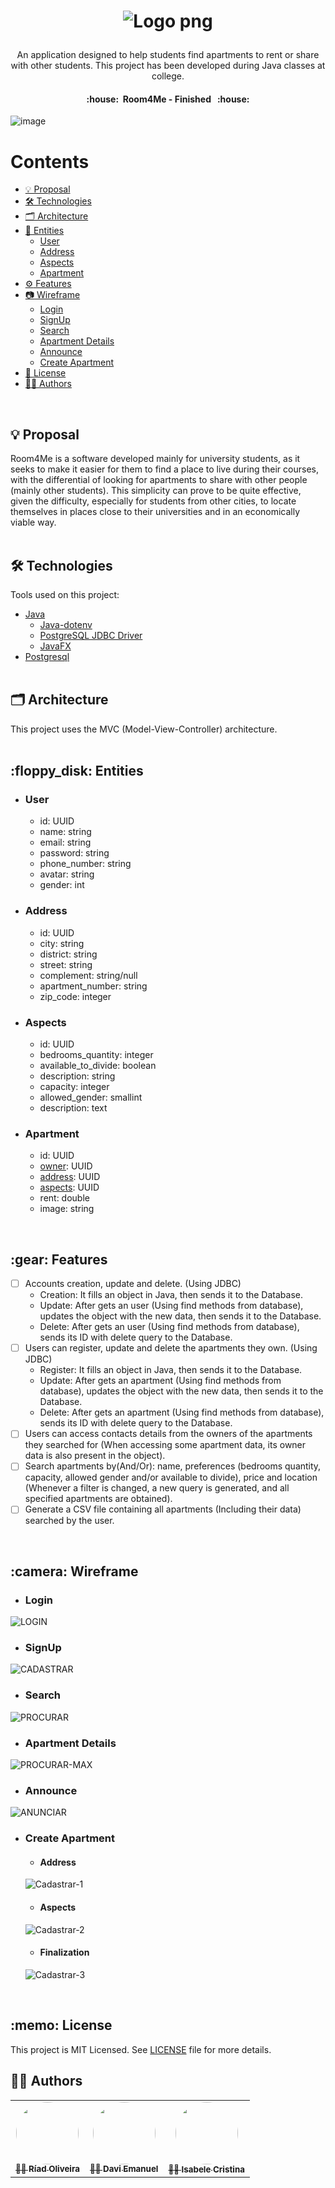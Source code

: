 <h1 align="center">

![Logo png](https://user-images.githubusercontent.com/88398990/156489186-24d246c7-fa32-4793-ae59-e29bc99e09ce.png)

</h1>

<p align="center">
  An application designed to help students find apartments to rent or share with other students. This project has been developed during Java classes at college.
</p>

<h4 align="center">
	:house:&nbsp; Room4Me - Finished &nbsp; :house: </br>
</h4>

![image](https://img.shields.io/github/license/RiadOliveira/Room4Me-desktop)

Contents
=================
<!--ts-->
   * [💡 Proposal](#proposal)
   * [🛠 Technologies](#technologies)
   * [🗂  Architecture ](#architecture )
   * [:floppy_disk: Entities](#entities)
      * [User](#entity-user)
      * [Address](#entity-address)
      * [Aspects](#entity-aspects)
      * [Apartment](#entity-apartment)
   * [:gear: Features](#features)
   * [:camera: Wireframe](#wireframe)
      * [Login](#login)
      * [SignUp](#sign-up)
      * [Search](#search)
      * [Apartment Details](#apartment-details)
      * [Announce](#announce)
      * [Create Apartment](#create-apartment)
   * [:memo: License](#license)
   * [👨‍💻 Authors](#authors)
<!--te-->
</br>
<h2 id="proposal">💡 Proposal</h2>
Room4Me is a software developed mainly for university students, as it seeks to make it easier for them to find a place to live during their courses, with the differential of looking for apartments to share with other people (mainly other students). This simplicity can prove to be quite effective, given the difficulty, especially for students from other cities, to locate themselves in places close to their universities and in an economically viable way.
</br> </br> 

<h2 id="technologies">🛠 Technologies</h2>
Tools used on this project:

- [Java](https://www.java.com/)
  - [Java-dotenv](https://jar-download.com/artifact-search/java-dotenv)
  - [PostgreSQL JDBC Driver](https://jdbc.postgresql.org/download.html)
  - [JavaFX](https://openjfx.io/)
- [Postgresql](https://www.postgresql.org/) </br></br>

<h2 id="architecture">🗂 Architecture</h2>
This project uses the MVC (Model-View-Controller) architecture.
</br> </br> 

<h2 id="entities">:floppy_disk: Entities</h2>

- <h3 id="entity-user">User</h3>

  - id: UUID
  - name: string
  - email: string
  - password: string
  - phone_number: string
  - avatar: string
  - gender: int 

- <h3 id="entity-address">Address</h3>

  - id: UUID
  - city: string
  - district: string
  - street: string
  - complement: string/null
  - apartment_number: string
  - zip_code: integer

- <h3 id="entity-aspects">Aspects</h3>

  - id: UUID
  - bedrooms_quantity: integer
  - available_to_divide: boolean
  - description: string
  - capacity: integer
  - allowed_gender: smallint
  - description: text

- <h3 id="entity-apartment">Apartment</h3>

  - id: UUID
  - <a href="#entity-user">owner</a>: UUID
  - <a href="#entity-address">address</a>: UUID
  - <a href="#entity-aspects">aspects</a>: UUID
  - rent: double
  - image: string

</br>

<h2 id="features">:gear: Features</h2>

- [ ] Accounts creation, update and delete. (Using JDBC)
  - Creation: It fills an object in Java, then sends it to the Database.
  - Update: After gets an user (Using find methods from database), updates the object with the new data, then sends it to the Database.
  - Delete: After gets an user (Using find methods from database), sends its ID with delete query to the Database.
- [ ] Users can register, update and delete the apartments they own. (Using JDBC)
  - Register: It fills an object in Java, then sends it to the Database.
  - Update: After gets an apartment (Using find methods from database), updates the object with the new data, then sends it to the Database.
  - Delete: After gets an apartment (Using find methods from database), sends its ID with delete query to the Database.
- [ ] Users can access contacts details from the owners of the apartments they searched for (When accessing some apartment data, its owner data is also present in the object).
- [ ] Search apartments by(And/Or): name, preferences (bedrooms quantity, capacity, allowed gender and/or available to divide), price and location (Whenever a filter is changed, a new query is generated, and all specified apartments are obtained).
- [ ] Generate a CSV file containing all apartments (Including their data) searched by the user.

</br>

<h2 id="wireframe">:camera: Wireframe</h2>

- <h3 id="login">Login</h3>
![LOGIN](https://user-images.githubusercontent.com/88398990/158809949-26035b52-fd5a-4706-a3df-8ef2ee0ea901.png)

- <h3 id="sign-up">SignUp</h3>
 ![CADASTRAR](https://user-images.githubusercontent.com/88398990/158810112-74159d52-bf73-4b9e-b991-4606f2abfcc4.png)

- <h3 id="search">Search</h3>
![PROCURAR](https://user-images.githubusercontent.com/88398990/160292004-c5debad7-c1b0-42c0-bc06-481c70850de3.png)


- <h3 id="apartment-details">Apartment Details</h3>
![PROCURAR-MAX](https://user-images.githubusercontent.com/88398990/160292016-f734b579-61c9-4df1-b3bc-e30c99c1d060.png)


- <h3 id="announce">Announce</h3>
![ANUNCIAR](https://user-images.githubusercontent.com/88398990/160292025-526b5c8e-6af0-48bf-b0a4-3bcbd26a0db7.png)


- <h3 id="create-apartment">Create Apartment</h3>

  - #### Address
  ![Cadastrar-1](https://user-images.githubusercontent.com/88398990/158810857-365dd580-365f-4e69-be7d-e0354155cf12.png)
  
  - #### Aspects
   ![Cadastrar-2](https://user-images.githubusercontent.com/88398990/160292032-4fc210cf-42f5-41b4-a9e9-3166e9be4cdc.png)


  - #### Finalization
  ![Cadastrar-3](https://user-images.githubusercontent.com/88398990/158810885-cebbbd4c-601a-4b12-8b32-05bedcb6717d.png)

</br>

<h2 id="license">:memo: License</h2>
This project is MIT Licensed. See <a href="https://github.com/RiadOliveira/Room4Me-desktop/blob/main/LICENSE">LICENSE</a> file for more details.

</br>

<h2 id="authors">👨‍💻 Authors</h2>

<table>
  <tr>
    <td align="center">
      <a href="https://github.com/RiadOliveira">
        <img style="border-radius: 50%;" src="https://avatars.githubusercontent.com/u/69125013?v=4" width="100px;" alt=""/>
        <br /><sub><b>👨‍💻 Ríad Oliveira</b></sub>
      </a>
    </td>
    <td align="center">
      <a href="https://github.com/DaviEmanuelll">
        <img style="border-radius: 50%;" src="https://avatars.githubusercontent.com/u/88398990?v=4" width="100px;" alt=""/>
        <br /><sub><b>👨‍💻 Davi Emanuel</b></sub>
      </a>
    </td>
    <td align="center">
      <a href="https://github.com/isabeleLima">
        <img style="border-radius: 50%;" src="https://avatars.githubusercontent.com/u/58983203?v=4" width="100px;" alt=""/>
        <br /><sub><b>👩‍💻 Isabele Cristina</b></sub>
      </a>
    </td>
  </tr>
</table>
